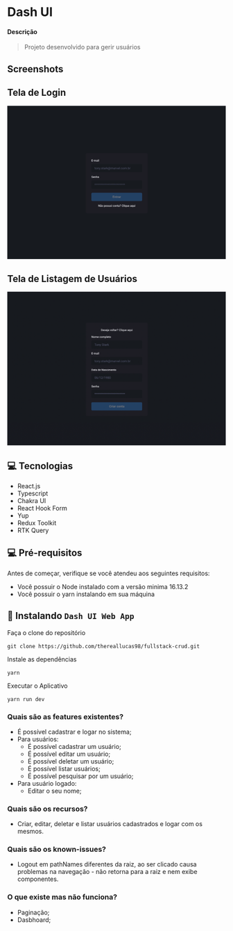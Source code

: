 # Dash UI

#### Descrição
> Projeto desenvolvido para gerir usuários

## Screenshots
## Tela de Login
![Tela de Login](./src/assets/images/login.png)

## Tela de Listagem de Usuários
![Tela de Usuários](./src/assets/images/create-account.png)

## 💻 Tecnologias

- React.js
- Typescript
- Chakra UI
- React Hook Form
- Yup
- Redux Toolkit
- RTK Query

## 💻 Pré-requisitos

Antes de começar, verifique se você atendeu aos seguintes requisitos:

- Você possuir o Node instalado com a versão minima 16.13.2
- Você possuir o yarn instalando em sua máquina

## 🚀 Instalando `Dash UI Web App`

Faça o clone do repositório

```
git clone https://github.com/thereallucas98/fullstack-crud.git
```

Instale as dependências

```
yarn
```

Executar o Aplicativo

```
yarn run dev
```

### Quais são as features existentes?

- É possível cadastrar e logar no sistema;
- Para usuários:
  - É possível cadastrar um usuário;
  - É possível editar um usuário;
  - É possível deletar um usuário;
  - É possível listar usuários;
  - É possível pesquisar por um usuário;
- Para usuário logado:
  - Editar o seu nome;

### Quais são os recursos?
- Criar, editar, deletar e listar usuários cadastrados e logar com os mesmos.

### Quais são os known-issues?
- Logout em pathNames diferentes da raiz, ao ser clicado causa problemas na navegação - não retorna para a raiz e nem exibe componentes.

### O que existe mas não funciona?
- Paginação;
- Dasbhoard;